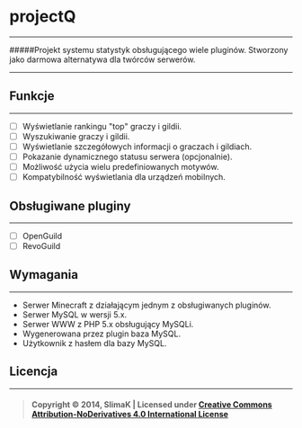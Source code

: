# projectQ
- - -
#####Projekt systemu statystyk obsługującego wiele pluginów. Stworzony jako darmowa alternatywa dla twórców serwerów.
- - -

## Funkcje
- - -
- [ ] Wyświetlanie rankingu "top" graczy i gildii.
- [ ] Wyszukiwanie graczy i gildii.
- [ ] Wyświetlanie szczegółowych informacji o graczach i gildiach.
- [ ] Pokazanie dynamicznego statusu serwera (opcjonalnie).
- [ ] Możliwość użycia wielu predefiniowanych motywów.
- [ ] Kompatybilność wyświetlania dla urządzeń mobilnych.

## Obsługiwane pluginy
- - -
- [ ] OpenGuild
- [ ] RevoGuild

## Wymagania
- - -
* Serwer Minecraft z działającym jednym z obsługiwanych pluginów.
* Serwer MySQL w wersji 5.x.
* Serwer WWW z PHP 5.x obsługujący MySQLi.
* Wygenerowana przez plugin baza MySQL.
* Użytkownik z hasłem dla bazy MySQL.

## Licencja
- - -
> #### Copyright &copy; 2014, SlimaK | Licensed under **[Creative Commons Attribution-NoDerivatives 4.0 International License](https://creativecommons.org/licenses/by-nd/4.0/legalcode)**
